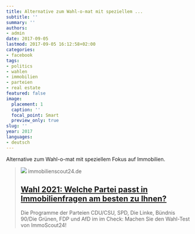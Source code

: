 ```yaml
---
title: Alternative zum Wahl-o-mat mit speziellem ...
subtitle: ''
summary: ''
authors:
- admin
date: 2017-09-05
lastmod: 2017-09-05 16:12:58+02:00
categories:
- facebook
tags:
- politics
- wahlen
- immobilien
- parteien
- real estate
featured: false
image:
  placement: 1
  caption: ''
  focal_point: Smart
  preview_only: true
slug: ''
year: 2017
languages:
- deutsch
---
```


Alternative zum Wahl-o-mat mit speziellem Fokus auf Immobilien.
> [![](https://www.immobilienscout24.de/ratgeber/immobiliensuche-tipps/wahl-test/_jcr_content/og/image.img.jpg/1624265850325.jpg)](https://www.immobilienscout24.de/ratgeber/immobiliensuche-tipps/wahl-test.html)
> immobilienscout24.de
> ## [Wahl 2021: Welche Partei passt in Immobilienfragen am besten zu Ihnen?](https://www.immobilienscout24.de/ratgeber/immobiliensuche-tipps/wahl-test.html)
>
>Die Programme der Parteien CDU/CSU, SPD, Die Linke, Bündnis 90/Die Grünen, FDP und AfD im im Check: Machen Sie den Wahl-Test von ImmoScout24!